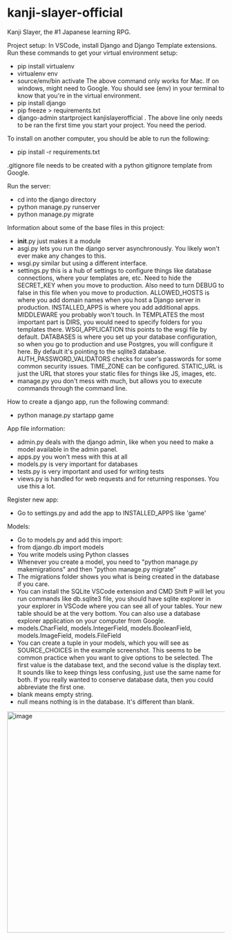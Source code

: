 # kanji-slayer-official
Kanji Slayer, the #1 Japanese learning RPG.

Project setup:
In VSCode, install Django and Django Template extensions.
Run these commands to get your virtual environment setup:
- pip install virtualenv
- virtualenv env
- source/env/bin activate 
The above command only works for Mac. If on windows, might need to Google.
You should see (env) in your terminal to know that you're in the virtual environment. 
- pip install django
- pip freeze > requirements.txt
- django-admin startproject kanjislayerofficial . 
The above line only needs to be ran the first time you start your project. You need the period. 

To install on another computer, you should be able to run the following:
- pip install -r requirements.txt

.gitignore file needs to be created with a python gitignore template from Google. 

Run the server:
- cd into the django directory
- python manage.py runserver
- python manage.py migrate

Information about some of the base files in this project:
- __init__.py just makes it a module
- asgi.py lets you run the django server asynchronously. You likely won't ever make any changes to this. 
- wsgi.py similar but using a different interface.
- settings.py this is a hub of settings to configure things like database connections, where your templates are, etc. Need to hide the SECRET_KEY when you move to production. Also need to turn DEBUG to false in this file when you move to production. ALLOWED_HOSTS is where you add domain names when you host a  Django server in production. INSTALLED_APPS is where you add additional apps. MIDDLEWARE you probably won't touch. In TEMPLATES the most important part is DIRS, you would need to specify folders for you templates there. WSGI_APPLICATION this points to the wsgi file by default. DATABASES is where you set up your database configuration, so when you go to production and use Postgres, you will configure it here. By default it's pointing to the sqlite3 database. AUTH_PASSWORD_VALIDATORS checks for user's passwords for some common security issues. TIME_ZONE can be configured. STATIC_URL is just the URL that stores your static files for things like JS, images, etc. 
- manage.py you don't mess with much, but allows you to execute commands through the command line. 

How to create a django app, run the following command:
- python manage.py startapp game

App file information:
- admin.py deals with the django admin, like when you need to make a model available in the admin panel. 
- apps.py you won't mess with this at all
- models.py is very important for databases
- tests.py is very important and used for writing tests
- views.py is handled for web requests and for returning responses. You use this a lot. 

Register new app:
- Go to settings.py and add the app to INSTALLED_APPS like 'game'

Models:
- Go to models.py and add this import:
- from django.db import models
- You write models using Python classes
- Whenever you create a model, you need to "python manage.py makemigrations" and then "python manage.py migrate"
- The migrations folder shows you what is being created in the database if you care.
- You can install the SQLite VSCode extension and CMD Shift P will let you run commands like db.sqlite3 file, you should have sqlite explorer in your explorer in VSCode where you can see all of your tables. Your new table should be at the very bottom. You can also use a database explorer application on your computer from Google. 
- models.CharField, models.IntegerField, models.BooleanField, models.ImageField, models.FileField
- You can create a tuple in your models, which you will see as SOURCE_CHOICES in the example screenshot. This seems to be common practice when you want to give options to be selected. The first value is the database text, and the second value is the display text. It sounds like to keep things less confusing, just use the same name for both. If you really wanted to conserve database data, then you could abbreviate the first one. 
- blank means empty string. 
- null means nothing is in the database. It's different than blank. 
<img width="511" alt="image" src="https://user-images.githubusercontent.com/41487993/201511883-322e67f7-d0d0-4bf8-85e0-0295acce8eb4.png">
